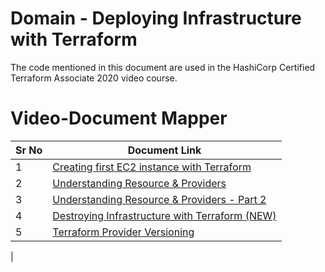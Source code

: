 # Domain  - Deploying Infrastructure with Terraform

The code mentioned in this document are used in the HashiCorp Certified Terraform Associate 2020 video course.


# Video-Document Mapper

| Sr No | Document Link |
| ------ | ------ |
| 1 | [Creating first EC2 instance with Terraform][PlDa] |
| 2 | [Understanding Resource & Providers][PlDb] |
| 3 | [Understanding Resource & Providers - Part 2][PlDc] |
| 4 | [Destroying Infrastructure with Terraform (NEW)][PlDd] |
| 5 | [Terraform Provider Versioning][PlDe] |
|




   [PlDa]: <https://github.com/zealvora/terraform-beginner-to-advanced-resource/blob/master/Section%201%20-%20Deploying%20Infrastructure%20with%20Terraform/first-ec2.md>
   [PlDb]: <https://github.com/zealvora/terraform-beginner-to-advanced-resource/blob/master/Section%201%20-%20Deploying%20Infrastructure%20with%20Terraform/resp01.md>   
   [PlDc]: <https://github.com/zealvora/terraform-beginner-to-advanced-resource/blob/master/Section%201%20-%20Deploying%20Infrastructure%20with%20Terraform/github.md>
   [PlDd]: <https://github.com/zealvora/terraform-beginner-to-advanced-resource/blob/master/Section%201%20-%20Deploying%20Infrastructure%20with%20Terraform/destroy.md>   
    [PlDe]: <https://github.com/zealvora/terraform-beginner-to-advanced-resource/blob/master/Section%201%20-%20Deploying%20Infrastructure%20with%20Terraform/provider-versioning.md>

